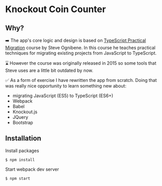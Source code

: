 # Knockout Coin Counter 

## Why?

➡️ The app's core logic and design is based on [TypeScript Practical Migration](https://www.pluralsight.com/courses/typescript-practical-migration) course by Steve Ognibene.
In this course he teaches practical techniques for migrating existing projects from JavaScript to TypeScript. 

⌛ However the course was originally released in 2015 so some tools that Steve uses are a little bit outdated by now.

✅ As a form of exercise I have rewritten the app from scratch. Doing that was really nice opportunity to learn something new about:

  * migrating JavaScript (ES5) to TypeScript (ES6+)
  * Webpack
  * Babel
  * Knockout.js
  * JQuery
  * Bootstrap

## Installation

Install packages
```
$ npm install
```
Start webpack dev server
```
$ npm start
```
